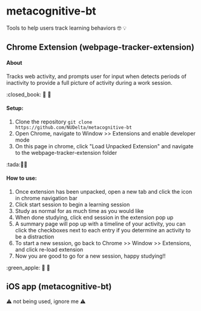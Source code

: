 # metacognitive-bt
Tools to help users track learning behaviors :nerd_face: :bulb:

## Chrome Extension (webpage-tracker-extension)

#### About
Tracks web activity, and prompts user for input when detects periods of inactivity to provide a full picture of activity during a work session. 

\:closed_book: :green_book: :blue_book: 

#### Setup:
1. Clone the repository `git clone https://github.com/NUDelta/metacognitive-bt`
2. Open Chrome, navigate to Window >> Extensions and enable developer mode
3. On this page in chrome, click "Load Unpacked Extension" and navigate to the webpage-tracker-extension folder

\:tada::tada::tada:

#### How to use:
1. Once extension has been unpacked, open a new tab and click the icon in chrome navigation bar
2. Click start session to begin a learning session
3. Study as normal for as much time as you would like
4. When done studying, click end session in the extension pop up
5. A summary page will pop up with a timeline of your activity, you can click the checkboxes next to each entry if you determine an activity to be a distraction
6. To start a new session, go back to Chrome >> Window >> Extensions, and click re-load extension
7. Now you are good to go for a new session, happy studying!! 

\:green_apple: :apple: :green_apple:



## iOS app (metacognitive-bt)

:warning: not being used, ignore me :warning: 
